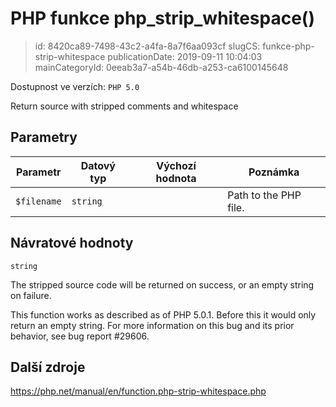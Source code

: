 PHP funkce php_strip_whitespace()
================================

> id: 8420ca89-7498-43c2-a4fa-8a7f6aa093cf
> slugCS: funkce-php-strip-whitespace
> publicationDate: 2019-09-11 10:04:03
> mainCategoryId: 0eeab3a7-a54b-46db-a253-ca6100145648

Dostupnost ve verzích: `PHP 5.0`

Return source with stripped comments and whitespace


Parametry
--------------

| Parametr | Datový typ | Výchozí hodnota | Poznámka |
|-----|-----|-----|-----|
| `$filename` | `string` |  | Path to the PHP file. |


Návratové hodnoty
----------------

`string`

The stripped source code will be returned on success, or an empty string
on failure.
</p>
<p>
This function works as described as of PHP 5.0.1. Before this it would
only return an empty string. For more information on this bug and its
prior behavior, see bug report
#29606.

Další zdroje
------------

https://php.net/manual/en/function.php-strip-whitespace.php

